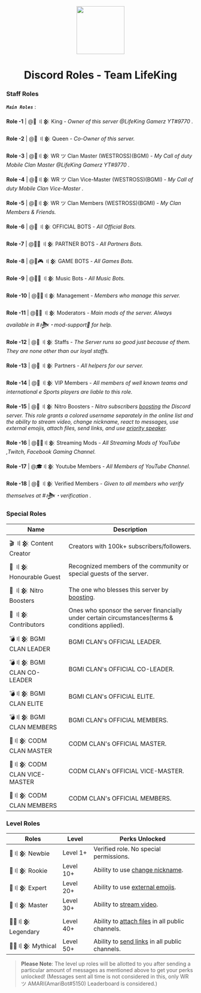 <div align="center">
    <img src="https://i.imgur.com/SCUzUr2.jpg" width="128px" style="max-width:100%;">
    <h1>Discord Roles - Team LifeKing</h1>
</div>

<h3>Staff Roles</h3>

__***`Main Roles`***__ :

**Role -1**  |  @🤴 〢𒆜 King  - *Owner of this server @LifeKing Gamerz YT#9770 .*

**Role -2**  |  @👸 〢𒆜 Queen - *Co-Owner of this server.*

**Role -3** |  @🔰〢𒆜 WR ツ Clan Master (WESTROSS)(BGMI)  - *My Call of duty Mobile Clan Master @LifeKing Gamerz YT#9770 .*

**Role -4** |  @🔰〢𒆜 WR ツ Clan Vice-Master (WESTROSS)(BGMI)  - *My Call of duty Mobile Clan Vice-Master .*

**Role -5** |  @🔰〢𒆜 WR ツ Clan Members (WESTROSS)(BGMI)  - *My Clan Members & Friends.*

**Role -6** |  @🤖 〢𒆜 OFFICIAL BOTS  - *All Official Bots.*

**Role -7** |  @🤖🤝 〢𒆜 PARTNER BOTS  - *All Partners Bots.*

**Role -8** |  @🤖🎮 〢𒆜 GAME BOTS  - *All Games Bots.*

**Role -9** |  @🤖🎶 〢𒆜 Music Bots - *All Music Bots.*

**Role -10** |  @🕵️‍♂️〢𒆜 Management - *Members who manage this server.*

**Role -11** |  @👨‍💻 〢𒆜 Moderators -  *Main mods of the server. Always available in #𒋨・mod-support🔩 for help.*

**Role -12** |  @👲 〢𒆜 Staffs - *The Server runs so good just because of them. They are none other than our loyal staffs.*

**Role -13** |  @🤝 〢𒆜 Partners  - *All helpers for our server.*

**Role -14** |  @🤵 〢𒆜 VIP Members - *All members of well known teams and international e Sports players are liable to this role.*

**Role -15** |  @💎 〢𒆜 Nitro Boosters - *Nitro subscribers [boosting](https://support.discord.com/hc/en-us/articles/360028038352-Server-Boosting) the Discord 
server. This role grants a colored username separately in the online list and the ability to stream video, change nickname, react to messages, use external emojis, attach files, send links, and use [priority speaker](https://support.discord.com/hc/en-us/articles/360011876531-Setting-up-Priority-Speaker).*

**Role -16** |  @👨‍🚀〢𒆜 Streaming Mods - *All Streaming Mods of YouTube ,Twitch, Facebook Gaming Channel.*

**Role -17** |  @🎓〢𒆜 Youtube Members - *All Members of YouTube Channel.*

**Role -18** |  @👫 〢𒆜 Verified Members - *Given to all members who verify themselves at #𒋨・verification .*

<h3>Special Roles</h3>

| Name              | Description                                                                                                                                                                                                     |
|-------------------|-----------------------------------------------------------------------------------------------------------------------------------------------------------------------------------------------------------------|
| 🎬 〢𒆜 Content Creator   | Creators with 100k+ subscribers/followers.                                                                                                                                                                      |
| 🤵 〢𒆜 Honourable Guest  | Recognized members of the community or special guests of the server.                                                                                                                                             |
| 💎 〢𒆜 Nitro Boosters     | The one who blesses this server by [boosting](https://support.discord.com/hc/en-us/articles/360028038352-Server-Boosting-).                                                                                     |
| 🤝 〢𒆜 Contributors       | Ones who sponsor the server financially under certain circumstances(terms & conditions applied).                                                                                                                |
| 💣〢𒆜 BGMI CLAN LEADER         | BGMI CLAN's OFFICIAL LEADER.                                                                                                                                                            |
| 💣〢𒆜 BGMI CLAN CO-LEADER         | BGMI CLAN's OFFICIAL CO-LEADER.                                                                                                                                                        |
| 💣〢𒆜 BGMI CLAN ELITE            | BGMI CLAN's OFFICIAL ELITE.                                                                                                                                    |
| 💣〢𒆜 BGMI CLAN MEMBERS          | BGMI CLAN's OFFICIAL MEMBERS.                                                                                                                                    |
| 🔫〢𒆜 CODM CLAN MASTER            | CODM CLAN's OFFICIAL MASTER.                                                                                                                                 |
| 🔫〢𒆜 CODM CLAN VICE-MASTER            | CODM CLAN's OFFICIAL VICE-MASTER.                                                                                                                                    |
| 🔫〢𒆜 CODM CLAN MEMBERS            | CODM CLAN's OFFICIAL MEMBERS.    |                                                                                                                                 
<h3>Level Roles</h3>

| Roles          |  Level        | Perks Unlocked                                                             |
|----------------|---------------|----------------------------------------------------------------------------|
| 🥇〢𒆜 Newbie | Level 1+                  | Verified role. No special permissions.                                                   |
| 🥈〢𒆜 Rookie | Level 10+                   | Ability to use [change nickname](https://support.discord.com/hc/en-us/articles/219070107-Server-Nicknames).                                             |
| 🥉〢𒆜 Expert | Level 20+                   | Ability to use [external emojis](https://support.discord.com/hc/en-us/articles/360036479811-Custom-Emojis).                 |
| 🏅〢𒆜 Master | Level 30+                  | Ability to [stream video](https://support.discord.com/hc/en-us/articles/360030714312-Stream-your-game-with-Go-Live-).                                    |
| 💂‍♂️〢𒆜 Legendary | Level 40+                  | Ability to [attach files](https://support.discord.com/hc/en-us/articles/211866427-How-do-I-upload-images-and-GIFs) in all public channels.                                 |
| 👮‍♂️〢𒆜 Mythical | Level 50+                  | Ability to [send links](https://support.discord.com/hc/en-us/articles/360021235192-Sending-GIFs-on-Discord) in all public channels.                                              |

> **Please Note**: The level up roles will be allotted to you after sending a particular amount of messages as mentioned above to get your perks unlocked! (Messages sent all time is not considered in this, only WR ツ AMARI(AmariBot#5150) Leaderboard is considered.)
